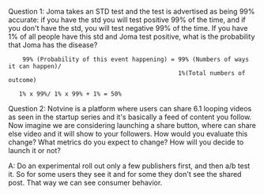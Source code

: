 Question 1: Joma takes an STD test and the test is advertised as being 99% accurate: if you have the std you will test positive 99% of the time, and if you don't have the std, you will test negative 99% of the time. If you have 1% of all people have this std and Joma test positive, what is the probability that Joma has the disease?

```
    99% (Probability of this event happening) = 99% (Numbers of ways it can happen)/ 
                                                1%(Total numbers of outcome)

   1% x 99%/ 1% x 99% + 1% = 50% 
```





Question 2: Notvine is a platform where users can share 6.1 looping videos as seen in the startup series and it's basically a feed of content you follow. Now imagine we are considering launching a share button, where can share else video and it will show to your followers. How would you evaluate this change? What metrics do you expect to change? How will you decide to launch it or not?

A: Do an experimental roll out only a few publishers first, and then a/b test it. So for some users they see it and for some they don't see the shared post.  That way we can see consumer behavior. 



